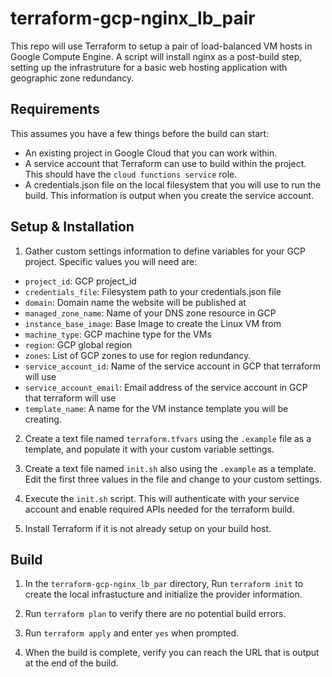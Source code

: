 # terraform-gcp-nginx_lb_pair
This repo will use Terraform to setup a pair of load-balanced VM hosts in
Google Compute Engine. A script will install nginx as a post-build step,
setting up the infrastruture for a basic web hosting application with
geographic zone redundancy.

## Requirements
This assumes you have a few things before the build can start: 
* An existing project in Google Cloud that you can
work within.
* A service account that Terraform can use to build within the project. 
This should have the ```cloud functions service``` role. 
* A credentials.json file on the local filesystem that you will use to
run the build. This information is output when you create the service
account.

## Setup & Installation

1. Gather custom settings information to define variables for your GCP
   project. Specific values you will need are:

* ```project_id```: GCP project_id
* ```credentials_file```: Filesystem path to your credentials.json file
* ```domain```: Domain name the website will be published at
* ```managed_zone_name```: Name of your DNS zone resource in GCP
* ```instance_base_image```: Base Image to create the Linux VM from
* ```machine_type```: GCP machine type for the VMs
* ```region```: GCP global region
* ```zones```: List of GCP zones to use for region redundancy.
* ```service_account_id```: Name of the service account in GCP that terraform will use
* ```service_account_email```: Email address of the service account in GCP that terraform will use
* ```template_name```: A name for the VM instance template you will be creating.

2. Create a text file named ```terraform.tfvars``` using the ```.example```
   file as a template, and populate it with your custom variable settings. 
   
3. Create a text file named ```init.sh``` also using the ```.example``` as a template. 
   Edit the first three values in the file and change to your custom settings.

4. Execute the ```init.sh``` script. This will authenticate with your service
   account and enable required APIs needed for the terraform build.
   
5. Install Terraform if it is not already setup on your build host.

## Build

1. In the ```terraform-gcp-nginx_lb_par``` directory, Run ```terraform init```
   to create the local infrastucture and initialize the provider information.
   
2. Run ```terraform plan``` to verify there are no potential build errors.

3. Run ```terraform apply``` and enter ```yes``` when prompted.

4. When the build is complete, verify you can reach the URL that is output at
   the end of the build.
